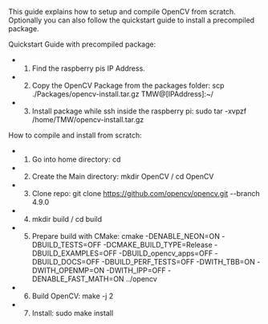 This guide explains how to setup and compile OpenCV from scratch. Optionally you can also follow the quickstart guide to install a precompiled package.

Quickstart Guide with precompiled package:
- 1. Find the raspberry pis IP Address.
- 2. Copy the OpenCV Package from the packages folder: scp ./Packages/opencv-install.tar.gz TMW@[IPAddress]:~/
- 3. Install package while ssh inside the raspberry pi: sudo tar -xvpzf /home/TMW/opencv-install.tar.gz

How to compile and install from scratch:
- 1. Go into home directory: cd
- 2. Create the Main directory: mkdir OpenCV / cd OpenCV
- 3. Clone repo: git clone https://github.com/opencv/opencv.git --branch 4.9.0
- 4. mkdir build / cd build
- 5. Prepare build with CMake: cmake -DENABLE_NEON=ON -DBUILD_TESTS=OFF -DCMAKE_BUILD_TYPE=Release -DBUILD_EXAMPLES=OFF -DBUILD_opencv_apps=OFF -DBUILD_DOCS=OFF -DBUILD_PERF_TESTS=OFF -DWITH_TBB=ON -DWITH_OPENMP=ON -DWITH_IPP=OFF -DENABLE_FAST_MATH=ON ../opencv
- 6. Build OpenCV: make -j 2
- 7. Install: sudo make install



